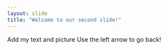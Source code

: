 ```yaml
---
layout: slide
title: "Welcome to our second slide!"
---
```

Add my text and picture
Use the left arrow to go back!
